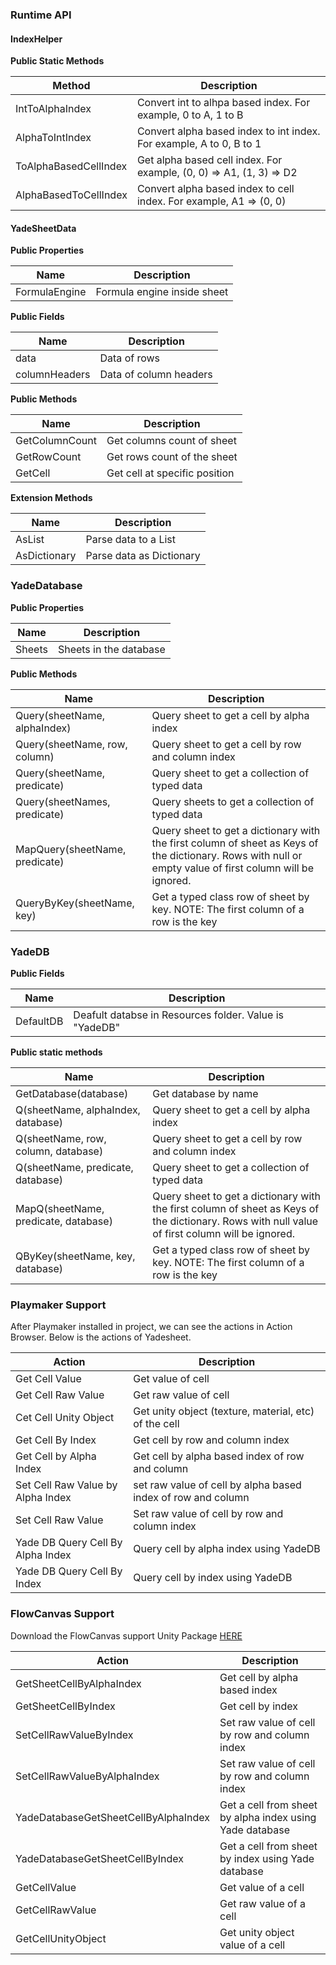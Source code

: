 ### Runtime API

#### IndexHelper

**Public Static Methods**

| Method | Description |
| ------ | ---- |
| IntToAlphaIndex | Convert int to alhpa based index. For example, 0 to A, 1 to B |
| AlphaToIntIndex | Convert alpha based index to int index. For example, A to 0, B to 1 |
| ToAlphaBasedCellIndex | Get alpha based cell index. For example, (0, 0) => A1, (1, 3) => D2 |
|AlphaBasedToCellIndex|Convert alpha based index to cell index. For example, A1 => (0, 0)|

#### YadeSheetData

**Public Properties**

|Name| Description|
|---|---|
|FormulaEngine|Formula engine inside  sheet|

**Public Fields**

|Name| Description|
|---|---|
| data | Data of rows |
| columnHeaders | Data of column headers|

**Public Methods**

|Name| Description|
|---|---|
| GetColumnCount |  Get columns count of sheet |
| GetRowCount  | Get rows count of the sheet |
| GetCell | Get cell at specific position |

**Extension Methods**


|Name| Description|
|---|---|
| AsList<T> | Parse data to a List<T> |
| AsDictionary<T> | Parse data as Dictionary<T> |

### YadeDatabase

**Public Properties**

|Name| Description|
|---|---|
|Sheets|Sheets in the database |

**Public Methods**

|Name| Description|
|---|---|
| Query(sheetName, alphaIndex) | Query sheet to get a cell by alpha index |
| Query(sheetName, row, column) | Query sheet to get a cell by row and column index |
| Query(sheetName, predicate)| Query sheet to get a collection of typed data |
| Query(sheetNames, predicate) | Query sheets to get a collection of typed data |
| MapQuery(sheetName, predicate) | Query sheet to get a dictionary with the first column of sheet as Keys of the dictionary. Rows with null or empty value of first column will be ignored. |
| QueryByKey(sheetName, key) | Get a typed class row of sheet by key. NOTE: The first column of a row is the key |

### YadeDB

**Public Fields**

|Name| Description|
|---|---|
|DefaultDB|Deafult databse in Resources folder. Value is "YadeDB" |

**Public static methods**

|Name| Description|
|---|---|
| GetDatabase(database) | Get database by name  |
| Q(sheetName, alphaIndex, database) | Query sheet to get a cell by alpha index |
| Q(sheetName, row, column, database) | Query sheet to get a cell by row and column index |
| Q(sheetName, predicate, database) | Query sheet to get a collection of typed data |
| MapQ(sheetName, predicate, database) | Query sheet to get a dictionary with the first column of sheet as Keys of the dictionary. Rows with null value of first column will be ignored.|
| QByKey(sheetName, key, database) | Get a typed class row of sheet by key. NOTE: The first column of a row is the key|

### Playmaker Support

After Playmaker installed in project, we can see the actions in Action Browser. Below is the actions of Yadesheet.

|Action| Description|
|---| ---|
|Get Cell Value |  Get value of cell |
|Get Cell Raw Value | Get raw value of cell |
|Cet Cell Unity Object | Get unity object (texture, material, etc) of the cell |
|Get Cell By Index | Get cell by row and column index |
|Get Cell by Alpha Index | Get cell by alpha based index of row and column |
|Set Cell Raw Value by Alpha Index | set raw value of cell by alpha based index of row and column |
|Set  Cell Raw Value | Set raw value of cell by row and column index |
|Yade DB Query Cell By Alpha Index | Query cell by alpha index using YadeDB |
|Yade DB Query Cell By Index | Query cell by index using YadeDB |

### FlowCanvas Support

Download the FlowCanvas support Unity Package [HERE](https://www.amlovey.com/yadeDocs/Extensions/FlowCanvasIntegration.unitypackage)

|Action| Description|
|---| ---|
|GetSheetCellByAlphaIndex| Get cell by alpha based index |
|GetSheetCellByIndex |Get cell by index|
|SetCellRawValueByIndex| Set raw value of cell by row and column index |
|SetCellRawValueByAlphaIndex|Set raw value of cell by row and column index|
|YadeDatabaseGetSheetCellByAlphaIndex|Get a cell from sheet by alpha index using Yade database|
|YadeDatabaseGetSheetCellByIndex|Get a cell from sheet by index using Yade database|
|GetCellValue|Get value of a cell|
|GetCellRawValue|Get raw value of a cell|
|GetCellUnityObject|Get unity object value of a cell|
